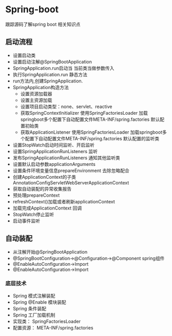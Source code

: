 # Spring-boot
跟踪源码了解spring boot 相关知识点
## 启动流程
* 设置启动类
* 设置启动注解@SpringBootApplication
* SpringApplication.run启动当 当前类当做参数传入
* 执行SpringApplication.run 静态方法
* run方法内,创建SpringApplication.
* SpringApplication构造方法
    * 设置资源加载器
    * 设置主资源加载
    * 设置项目启动类型：none、servlet、reactive
    * 获取SpringContextInitializer 使用SpringFactoriesLoader 加载springboot多个配置下自动配置文件META-INF/spring.factories 默认配置初始类
    * 获取ApplicationListener  使用SpringFactoriesLoader 加载springboot多个配置下自动配置文件META-INF/spring.factories 默认配置的监听类
* 设置StopWatch启动时间监听、开启监听
* 设置SpringApplicationRunListeners 监听
* 发布SpringApplicationRunListeners 通知其他监听类
* 设置默认启动参数applicationArguments
* 设置条件环境变量信息prepareEnvironment 去除忽略配合
* 创建ApplicationContext的子类AnnotationConfigServletWebServerApplicationContext
* 获取自动装配的异常收集报告
* 预处理prepareContext
* refreshContext()加载或者刷新applicationContext
* 加载完成ApplicationContext 回调
* StopWatch停止监听
* 启动事件监听

## 自动装配
* 从注解开始@SpringBootApplication
* @SpringBootConfiguration->@Configuration->@Component spring组件
* @EnableAutoConfiguration->Import
* @EnableAutoConfiguration->Import

### 底层技术
* Spring 模式注解装配
* Spring @Enable 模块装配
* Spring 条件装配
* Spring 工厂加载机制
* 实现类： SpringFactoriesLoader
* 配置资源： META-INF/spring.factories










    
    
    
    
    
    
    
    

